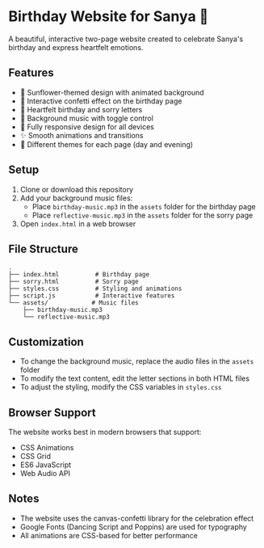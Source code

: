 # Birthday Website for Sanya 🌻

A beautiful, interactive two-page website created to celebrate Sanya's birthday and express heartfelt emotions.

## Features

- 🌻 Sunflower-themed design with animated background
- 🎉 Interactive confetti effect on the birthday page
- 💌 Heartfelt birthday and sorry letters
- 🎵 Background music with toggle control
- 📱 Fully responsive design for all devices
- ✨ Smooth animations and transitions
- 🌅 Different themes for each page (day and evening)

## Setup

1. Clone or download this repository
2. Add your background music files:
   - Place `birthday-music.mp3` in the `assets` folder for the birthday page
   - Place `reflective-music.mp3` in the `assets` folder for the sorry page
3. Open `index.html` in a web browser

## File Structure

```
.
├── index.html          # Birthday page
├── sorry.html          # Sorry page
├── styles.css          # Styling and animations
├── script.js           # Interactive features
└── assets/            # Music files
    ├── birthday-music.mp3
    └── reflective-music.mp3
```

## Customization

- To change the background music, replace the audio files in the `assets` folder
- To modify the text content, edit the letter sections in both HTML files
- To adjust the styling, modify the CSS variables in `styles.css`

## Browser Support

The website works best in modern browsers that support:
- CSS Animations
- CSS Grid
- ES6 JavaScript
- Web Audio API

## Notes

- The website uses the canvas-confetti library for the celebration effect
- Google Fonts (Dancing Script and Poppins) are used for typography
- All animations are CSS-based for better performance 
